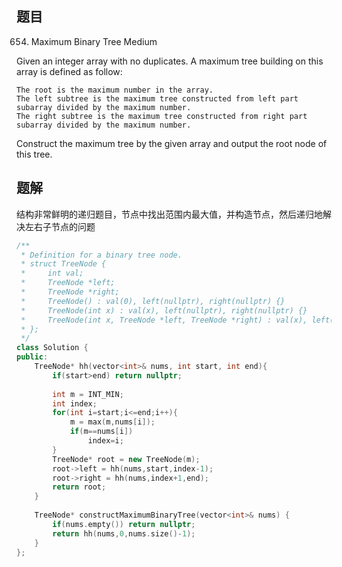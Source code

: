 ## 题目

654. Maximum Binary Tree
Medium

Given an integer array with no duplicates. A maximum tree building on this array is defined as follow:

    The root is the maximum number in the array.
    The left subtree is the maximum tree constructed from left part subarray divided by the maximum number.
    The right subtree is the maximum tree constructed from right part subarray divided by the maximum number.

Construct the maximum tree by the given array and output the root node of this tree. 

## 题解

结构非常鲜明的递归题目，节点中找出范围内最大值，并构造节点，然后递归地解决左右子节点的问题

```C++
/**
 * Definition for a binary tree node.
 * struct TreeNode {
 *     int val;
 *     TreeNode *left;
 *     TreeNode *right;
 *     TreeNode() : val(0), left(nullptr), right(nullptr) {}
 *     TreeNode(int x) : val(x), left(nullptr), right(nullptr) {}
 *     TreeNode(int x, TreeNode *left, TreeNode *right) : val(x), left(left), right(right) {}
 * };
 */
class Solution {
public:
    TreeNode* hh(vector<int>& nums, int start, int end){
        if(start>end) return nullptr;
        
        int m = INT_MIN;
        int index;
        for(int i=start;i<=end;i++){
            m = max(m,nums[i]);
            if(m==nums[i])
                index=i;
        }
        TreeNode* root = new TreeNode(m);
        root->left = hh(nums,start,index-1);
        root->right = hh(nums,index+1,end);
        return root;
    }
    
    TreeNode* constructMaximumBinaryTree(vector<int>& nums) {
        if(nums.empty()) return nullptr;
        return hh(nums,0,nums.size()-1);
    }
};
```